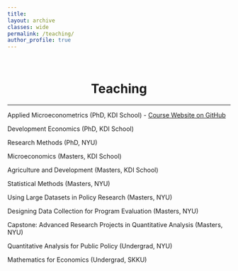 ```yaml
---
title: 
layout: archive
classes: wide
permalink: /teaching/
author_profile: true
---
```

<br/> 


# <center> Teaching </center>
- - -

Applied Microeconometrics (PhD, KDI School) - [Course Website on GitHub](https://github.com/JoshMerfeld/applied-microeconometrics)

Development Economics (PhD, KDI School)

Research Methods (PhD, NYU)

Microeconomics (Masters, KDI School)

Agriculture and Development (Masters, KDI School)

Statistical Methods (Masters, NYU)

Using Large Datasets in Policy Research (Masters, NYU)

Designing Data Collection for Program Evaluation (Masters, NYU)

Capstone: Advanced Research Projects in Quantitative Analysis (Masters, NYU)

Quantitative Analysis for Public Policy (Undergrad, NYU)

Mathematics for Economics (Undergrad, SKKU)

